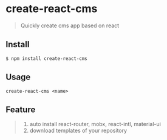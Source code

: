 # create-react-cms
> Quickly create cms app based on react

## Install

```
$ npm install create-react-cms
```

## Usage

```
create-react-cms <name> 
```

## Feature
> 1. auto install react-router, mobx, react-intl, material-ui
> 2. download templates of your repository
